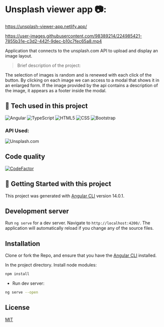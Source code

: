 # Unsplash viewer app :camera:: 
https://unsplash-viewer-app.netlify.app/


https://user-images.githubusercontent.com/98389214/224985421-7855b31e-c3d2-442f-9dec-b10c7fec65a8.mp4


Application that connects to the unsplash.com API to upload and display an image layout.

> Brief description of the project: 

 The selection of images is random and is renewed with each click of the button. By clicking on each image we can access to a modal that shows it in an enlarged form. If the image provided by the api contains a description of the image, it appears as a footer inside the modal.

## :wrench: **Tech used in this project**

![Angular](https://img.shields.io/badge/-Angular-C62828?style=flat-square&logo=angular)
![TypeScript](https://img.shields.io/badge/-TypeScript-black?style=flat-square&logo=typescript)
![HTML5](https://img.shields.io/badge/-HTML5-E34F26?style=flat-square&logo=html5&logoColor=white)
![CSS](https://img.shields.io/badge/-CSS3-1572B6?style=flat-square&logo=css3)
![Bootstrap](https://img.shields.io/badge/-Bootstrap-563D7C?style=flat-square&logo=bootstrap)

### API Used: 
![Unsplash.com](https://img.shields.io/badge/Unsplash.com-blue?style=flat-square)

## Code quality

[![CodeFactor](https://www.codefactor.io/repository/github/rociomarchetti/unsplash-viewer-app/badge)](https://www.codefactor.io/repository/github/rociomarchetti/unsplash-viewer-app)

## :seedling: **Getting Started with this project**

This project was generated with [Angular CLI](https://github.com/angular/angular-cli) version 14.0.1.

## Development server

Run `ng serve` for a dev server. Navigate to `http://localhost:4200/`. The application will automatically reload if you change any of the source files.

## Installation

Clone or fork the Repo, and ensure that you have the [Angular CLI](https://github.com/angular/angular-cli) installed.

In the project directory. Install node modules:

```bash
npm install
```

+ Run dev server:

```bash
ng serve --open
```

## License

[MIT](https://choosealicense.com/licenses/mit/)

